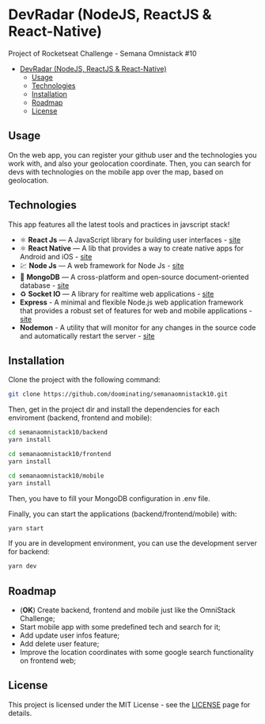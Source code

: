 # DevRadar (NodeJS, ReactJS & React-Native)

Project of Rocketseat Challenge - Semana Omnistack #10

- [DevRadar (NodeJS, ReactJS & React-Native)](#devradar-nodejs-reactjs--react-native)
  - [Usage](#usage)
  - [Technologies](#technologies)
  - [Installation](#installation)
  - [Roadmap](#roadmap)
  - [License](#license)

## Usage

On the web app, you can register your github user and the technologies you work with, and also your geolocation coordinate. Then, you can search for devs with technologies on the mobile app over the map, based on geolocation.

## Technologies

This app features all the latest tools and practices in javscript stack!

- ⚛️ **React Js** — A JavaScript library for building user interfaces - [site](https://reactjs.org/)
- ⚛️ **React Native** — A lib that provides a way to create native apps for Android and iOS - [site](https://facebook.github.io/react-native/)
- 💹 **Node Js** — A web framework for Node Js - [site](https://nodejs.org/)
- 📄 **MongoDB** — A cross-platform and open-source document-oriented database - [site](https://www.mongodb.com/)
- ♻️ **Socket IO** — A library for realtime web applications - [site](https://socket.io/)
- **Express** - A minimal and flexible Node.js web application framework that provides a robust set of features for web and mobile applications - [site](https://expressjs.com/pt-br/)
- **Nodemon** - A utility that will monitor for any changes in the source code and automatically restart the server - [site](https://nodemon.io/)

## Installation

Clone the project with the following command:

```sh
git clone https://github.com/doominating/semanaomnistack10.git
```

Then, get in the project dir and install the dependencies for each enviroment (backend, frontend and mobile):

```sh
cd semanaomnistack10/backend
yarn install

cd semanaomnistack10/frontend
yarn install

cd semanaomnistack10/mobile
yarn install
```

Then, you have to fill your MongoDB configuration in .env file.

Finally, you can start the applications (backend/frontend/mobile) with:

```sh
yarn start
```

If you are in development environment, you can use the development server for backend:

```sh
yarn dev
```

## Roadmap

- (**OK**) Create backend, frontend and mobile just like the OmniStack Challenge;
- Start mobile app with some predefined tech and search for it;
- Add update user infos feature;
- Add delete user feature;
- Improve the location coordinates with some google search functionality on frontend web;

## License

This project is licensed under the MIT License - see the [LICENSE](https://opensource.org/licenses/MIT) page for details.
